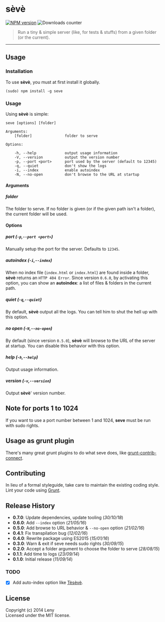 # sèvè

[![NPM version](http://img.shields.io/npm/v/seve.svg)](https://www.npmjs.org/package/seve) ![Downloads counter](http://img.shields.io/npm/dm/seve.svg)

> Run a tiny & simple server (like, for tests & stuffs) from a given folder (or the current).

* * *

## Usage

### Installation

To use **sèvè**, you must at first install it globally.

    (sudo) npm install -g seve

### Usage

Using **sèvè** is simple:

    seve [options] [folder]

    Arguments:
        [folder]               folder to serve

    Options:

        -h, --help             output usage information
        -V, --version          output the version number
        -p, --port <port>      port used by the server (default to 12345)
        -q, --quiet            don't show the logs
        -i, --index            enable autoindex
        -N, --no-open          don't browse to the URL at startup

#### Arguments

##### folder

The folder to serve. If no folder is given (or if the given path isn't a folder), the current folder will be used.

#### Options

##### port (`-p`,`--port <port>`)

Manually setup the port for the server. Defaults to `12345`.

##### autoindex (`-i`,`--index`)

When no index file (`index.html` or `index.html`) are found inside a folder, **sèvè** returns an `HTTP 404 Error`. Since version `0.6.0`, by activating this option, you can show an **autoindex**: a list of files & folders in the current path.

##### quiet (`-q`,`--quiet`)

By default, **sèvè** output all the logs. You can tell him to shut the hell up with this option.

##### no open (`-N`,`--no-open`)

By default (since version `0.5.0`), **sèvè** will browse to the URL of the server at startup. You can disable this behavior with this option.

##### help (`-h`,`--help`)

Output usage information.

##### version (`-v`,`--version`)

Output **sèvè**' version number.

## Note for ports 1 to 1024

If you want to use a port number between 1 and 1024, **seve** must be run with sudo rights.

## Usage as grunt plugin

There's many great grunt plugins to do what seve does, like [grunt-contrib-connect](https://github.com/gruntjs/grunt-contrib-connect).

## Contributing

In lieu of a formal styleguide, take care to maintain the existing coding style. Lint your code using [Grunt](http://gruntjs.com/).

## Release History

* **0.7.0**: Update dependencies, update tooling (*30/10/18*)
* **0.6.0**: Add `--index` option (*21/05/16*)
* **0.5.0**: Add browse to URL behavior & `--no-open` option (*21/02/16*)
* **0.4.1**: Fix transpilation bug (*12/02/16*)
* **0.4.0**: Rewrite package using ES2015 (*15/01/16*)
* **0.3.0**: Warn & exit if seve needs sudo rights (*30/09/15*)
* **0.2.0**: Accept a folder argument to choose the folder to serve (*28/08/15*)
* **0.1.1**: Add time to logs (*23/09/14*)
* **0.1.0**: Initial release (*11/09/14*)

### TODO

* [x] Add auto-index option like [Tèsèvè](https://teseve.github.io).

## License
Copyright (c) 2014 Leny  
Licensed under the MIT license.
